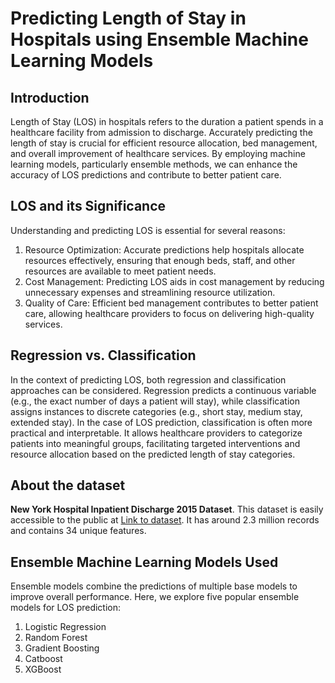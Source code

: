 # Predicting Length of Stay in Hospitals using Ensemble Machine Learning Models
## Introduction
Length of Stay (LOS) in hospitals refers to the duration a patient spends in a healthcare facility from admission to discharge. Accurately predicting the length of stay is crucial for efficient resource allocation, bed management, and overall improvement of healthcare services. By employing machine learning models, particularly ensemble methods, we can enhance the accuracy of LOS predictions and contribute to better patient care.

## LOS and its Significance
Understanding and predicting LOS is essential for several reasons:
1. Resource Optimization: Accurate predictions help hospitals allocate resources effectively, ensuring that enough beds, staff, and other resources are available to meet patient needs.
2. Cost Management: Predicting LOS aids in cost management by reducing unnecessary expenses and streamlining resource utilization.
3. Quality of Care: Efficient bed management contributes to better patient care, allowing healthcare providers to focus on delivering high-quality services.

## Regression vs. Classification
In the context of predicting LOS, both regression and classification approaches can be considered. Regression predicts a continuous variable (e.g., the exact number of days a patient will stay), while classification assigns instances to discrete categories (e.g., short stay, medium stay, extended stay).
In the case of LOS prediction, classification is often more practical and interpretable. It allows healthcare providers to categorize patients into meaningful groups, facilitating targeted interventions and resource allocation based on the predicted length of stay categories.

## About the dataset
<b>New York Hospital Inpatient Discharge 2015 Dataset</b>. This dataset is easily accessible to the public at <a href="https://health.data.ny.gov/Health/Hospital-Inpatient-Discharges-SPARCS-De-Identified/82xm-y6g8/about_data">Link to dataset</a>. It has around 2.3 million records and contains 34 unique features. 

## Ensemble Machine Learning Models Used
Ensemble models combine the predictions of multiple base models to improve overall performance. Here, we explore five popular ensemble models for LOS prediction:
1. Logistic Regression
2. Random Forest
3. Gradient Boosting
4. Catboost
5. XGBoost
